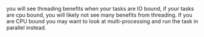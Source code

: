 you will see threading benefits when your tasks are IO bound, if your tasks are cpu bound, you will likely not see many benefits from threading. If you are CPU bound you may want to look at multi-processing and run the task in parallel instead. 